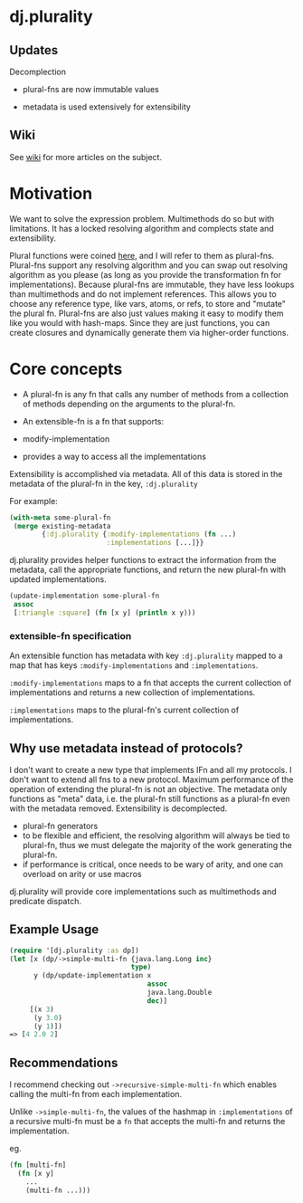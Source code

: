 # dj.plurality

## Updates

Decomplection

- plural-fns are now immutable values

- metadata is used extensively for extensibility

## Wiki

See [wiki](https://github.com/bmillare/dj.plurality/wiki) for more articles on the subject.

# Motivation

We want to solve the expression problem. Multimethods do so but with limitations. It has a locked resolving algorithm and complects state and extensibility.

Plural functions were coined [here](https://groups.google.com/forum/?fromgroups=#!topic/clojure/KC-zfUE1rXk), and I will refer to them as plural-fns. Plural-fns support any resolving algorithm and you can swap out resolving algorithm as you please (as long as you provide the transformation fn for implementations). Because plural-fns are immutable, they have less lookups than multimethods and do not implement references. This allows you to choose any reference type, like vars, atoms, or refs, to store and "mutate" the plural fn. Plural-fns are also just values making it easy to modify them like you would with hash-maps. Since they are just functions, you can create closures and dynamically generate them via higher-order functions.

# Core concepts

- A plural-fn is any fn that calls any number of methods from a collection of methods depending on the arguments to the plural-fn.

- An extensible-fn is a fn that supports:
 - modify-implementation
 - provides a way to access all the implementations

Extensibility is accomplished via metadata. All of this data is stored in the metadata of the plural-fn in the key, `:dj.plurality`

For example:

```clojure
(with-meta some-plural-fn
 (merge existing-metadata
        {:dj.plurality {:modify-implementations (fn ...)
                        :implementations [...]}}
```

dj.plurality provides helper functions to extract the information from the metadata, call the appropriate functions, and return the new plural-fn with updated implementations.

```clojure
(update-implementation some-plural-fn
 assoc
 [:triangle :square] (fn [x y] (println x y)))
```

### extensible-fn specification

An extensible function has metadata with key `:dj.plurality` mapped to a map that has keys `:modify-implementations` and `:implementations`.

`:modify-implementations` maps to a fn that accepts the current collection of implementations and returns a new collection of implementations.

`:implementations` maps to the plural-fn's current collection of implementations.

## Why use metadata instead of protocols?

I don't want to create a new type that implements IFn and all my protocols. I don't want to extend all fns to a new protocol. Maximum performance of the operation of extending the plural-fn is not an objective. The metadata only functions as "meta" data, i.e. the plural-fn still functions as a plural-fn even with the metadata removed. Extensibility is decomplected.

- plural-fn generators
 - to be flexible and efficient, the resolving algorithm will always be tied to plural-fn, thus we must delegate the majority of the work generating the plural-fn.
 - if performance is critical, once needs to be wary of arity, and one can overload on arity or use macros

dj.plurality will provide core implementations such as multimethods and predicate dispatch.

## Example Usage

```clojure
(require '[dj.plurality :as dp])
(let [x (dp/->simple-multi-fn {java.lang.Long inc}
                              type)
      y (dp/update-implementation x
                                  assoc
                                  java.lang.Double
                                  dec)]
     [(x 3)
      (y 3.0)
      (y 1)])
=> [4 2.0 2]
```

## Recommendations

I recommend checking out `->recursive-simple-multi-fn` which enables calling the multi-fn from each implementation.

Unlike `->simple-multi-fn`, the values of the hashmap in `:implementations` of a recursive multi-fn must be a `fn` that accepts the multi-fn and returns the implementation.

eg.

```clojure
(fn [multi-fn]
  (fn [x y]
    ...
    (multi-fn ...)))
```